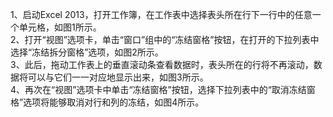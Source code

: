 1、启动Excel 2013，打开工作簿，在工作表中选择表头所在行下一行中的任意一个单元格，如图1所示。  
2、打开“视图”选项卡，单击“窗口”组中的“冻结窗格”按钮，在打开的下拉列表中选择“冻结拆分窗格”选项，如图2所示。  
3、此后，拖动工作表上的垂直滚动条查看数据时，表头所在的行将不再滚动，数据将可以与它们一一对应地显示出来，如图3所示。  
4、再次在“视图”选项卡中单击“冻结窗格”按钮，选择下拉列表中的“取消冻结窗格”选项将能够取消对行和列的冻结，如图4所示。